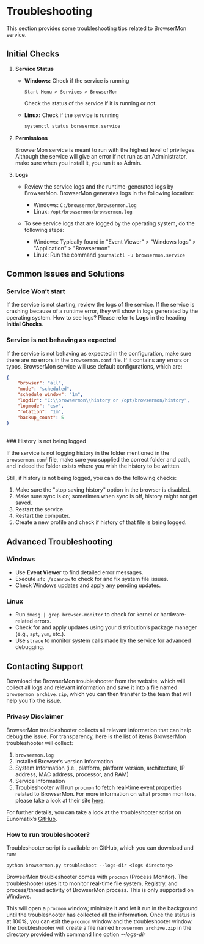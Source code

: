 # Troubleshooting

This section provides some troubleshooting tips related to BrowserMon service.

## Initial Checks

1. **Service Status**

   - **Windows:** Check if the service is running
        
     ```
     Start Menu > Services > BrowserMon
     ```
        
     Check the status of the service if it is running or not.
   
   - **Linux:** Check if the service is running
        
     ```bash
     systemctl status borwsermon.service
     ```
   
2. **Permissions**

   BrowserMon service is meant to run with the highest level of privileges. Although the service will give an error if not run as an Administrator, make sure when you install it, you run it as Admin.
   
3. **Logs**

   - Review the service logs and the runtime-generated logs by BrowserMon. BrowserMon generates logs in the following location:
   
     - Windows: `C:/browsermon/browsermon.log`
     - Linux: `/opt/browsermon/browsermon.log`
   
   - To see service logs that are logged by the operating system, do the following steps:
   
     - Windows: Typically found in "Event Viewer" > "Windows logs" > "Application" > "Browsermon"
     - Linux: Run the command `journalctl -u browsermon.service`

## Common Issues and Solutions

### Service Won’t start

If the service is not starting, review the logs of the service. If the service is crashing because of a runtime error, they will show in logs generated by the operating system. How to see logs? Please refer to **Logs** in the heading **Initial Checks**.

### Service is not behaving as expected

If the service is not behaving as expected in the configuration, make sure there are no errors in the `browsermon.conf` file. If it contains any errors or typos, BrowserMon service will use default configurations, which are:

```json
{
    "browser": "all",
    "mode": "scheduled",
    "schedule_window": "1m",
    "logdir": "C:\\browsermon\\history or /opt/browsermon/history",
    "logmode": "csv",
    "rotation": "1m",
    "backup_count": 5
}
```
<br>
### History is not being logged

If the service is not logging history in the folder mentioned in the `browsermon.conf` file, make sure you supplied the correct folder and path, and indeed the folder exists where you wish the history to be written.

Still, if history is not being logged, you can do the following checks:

1. Make sure the "stop saving history" option in the browser is disabled.
2. Make sure sync is on; sometimes when sync is off, history might not get saved.
3. Restart the service.
4. Restart the computer.
5. Create a new profile and check if history of that file is being logged.

## Advanced Troubleshooting

### Windows

- Use **Event Viewer** to find detailed error messages.
- Execute `sfc /scannow` to check for and fix system file issues.
- Check Windows updates and apply any pending updates.

### Linux

- Run `dmesg | grep browser-monitor` to check for kernel or hardware-related errors.
- Check for and apply updates using your distribution’s package manager (e.g., `apt`, `yum`, etc.).
- Use `strace` to monitor system calls made by the service for advanced debugging.

## Contacting Support

Download the BrowserMon troubleshooter from the website, which will collect all logs and relevant information and save it into a file named `browsermon_archive.zip`, which you can then transfer to the team that will help you fix the issue.

### Privacy Disclaimer

BrowserMon troubleshooter collects all relevant information that can help debug the issue. For transparency, here is the list of items BrowserMon troubleshooter will collect:

1. `browsermon.log`
2. Installed Browser’s version Information
3. System Information (i.e., platform, platform version, architecture, IP address, MAC address, processor, and RAM)
4. Service Information
5. Troubleshooter will run `procmon` to fetch real-time event properties related to BrowserMon. For more information on what `procmon` monitors, please take a look at their site [here](https://learn.microsoft.com/en-us/sysinternals/downloads/procmon).

For further details, you can take a look at the troubleshooter script on Eunomatix’s [GitHub](https://www.github.com/eunomatix/browsermon).

### How to run troubleshooter?

Troubleshooter script is available on GitHub, which you can download and run:

`python browsermon.py troubleshoot --logs-dir <logs directory>`


BrowserMon troubleshooter comes with `procmon` (Process Monitor). The troubleshooter uses it to monitor real-time file system, Registry, and process/thread activity of BrowserMon process. This is only supported on Windows.

This will open a `procmon` window; minimize it and let it run in the background until the troubleshooter has collected all the information. Once the status is at 100%, you can exit the `procmon` window and the troubleshooter window. The troubleshooter will create a file named `browsermon_archive.zip` in the directory provided with command line option *--logs-dir*

